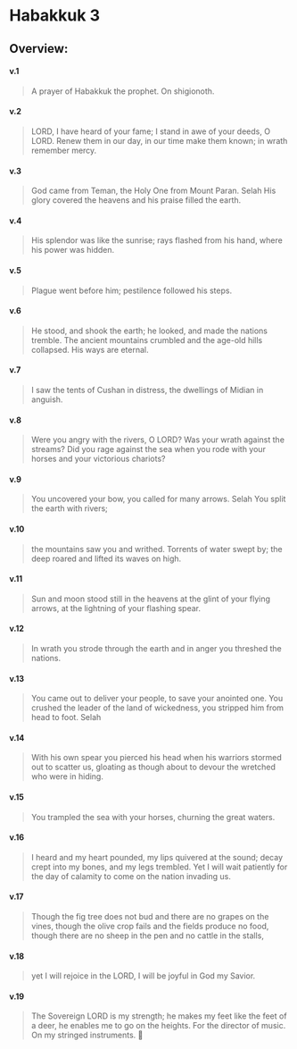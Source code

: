 # Habakkuk 3

## Overview:


#### v.1
>A prayer of Habakkuk the prophet. On shigionoth.

#### v.2
>LORD, I have heard of your fame; I stand in awe of your deeds, O LORD. Renew them in our day, in our time make them known; in wrath remember mercy.

#### v.3
>God came from Teman, the Holy One from Mount Paran. Selah His glory covered the heavens and his praise filled the earth.

#### v.4
>His splendor was like the sunrise; rays flashed from his hand, where his power was hidden.

#### v.5
>Plague went before him; pestilence followed his steps.

#### v.6
>He stood, and shook the earth; he looked, and made the nations tremble. The ancient mountains crumbled and the age-old hills collapsed. His ways are eternal.

#### v.7
>I saw the tents of Cushan in distress, the dwellings of Midian in anguish.

#### v.8
>Were you angry with the rivers, O LORD? Was your wrath against the streams? Did you rage against the sea when you rode with your horses and your victorious chariots?

#### v.9
>You uncovered your bow, you called for many arrows. Selah You split the earth with rivers;

#### v.10
>the mountains saw you and writhed. Torrents of water swept by; the deep roared and lifted its waves on high.

#### v.11
>Sun and moon stood still in the heavens at the glint of your flying arrows, at the lightning of your flashing spear.

#### v.12
>In wrath you strode through the earth and in anger you threshed the nations.

#### v.13
>You came out to deliver your people, to save your anointed one. You crushed the leader of the land of wickedness, you stripped him from head to foot. Selah

#### v.14
>With his own spear you pierced his head when his warriors stormed out to scatter us, gloating as though about to devour the wretched who were in hiding.

#### v.15
>You trampled the sea with your horses, churning the great waters.

#### v.16
>I heard and my heart pounded, my lips quivered at the sound; decay crept into my bones, and my legs trembled. Yet I will wait patiently for the day of calamity to come on the nation invading us.

#### v.17
>Though the fig tree does not bud and there are no grapes on the vines, though the olive crop fails and the fields produce no food, though there are no sheep in the pen and no cattle in the stalls,

#### v.18
>yet I will rejoice in the LORD, I will be joyful in God my Savior.

#### v.19
>The Sovereign LORD is my strength; he makes my feet like the feet of a deer, he enables me to go on the heights. For the director of music. On my stringed instruments. 



